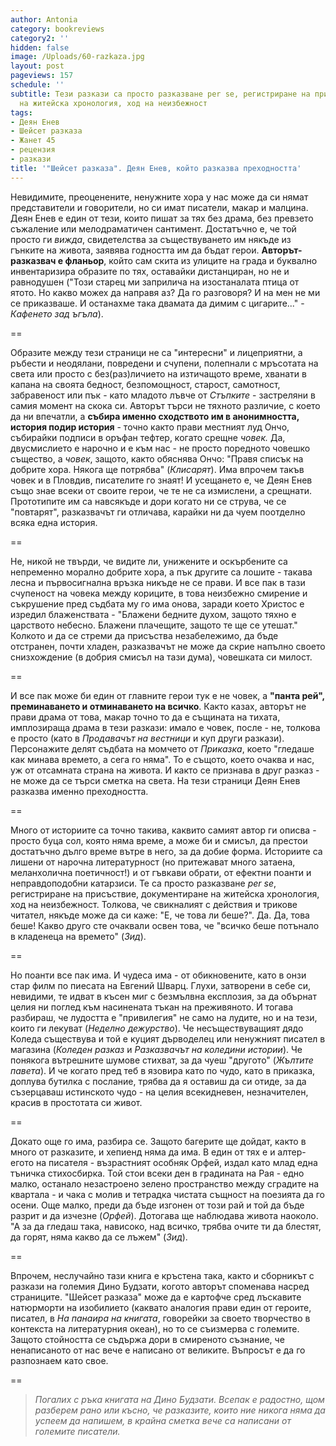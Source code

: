 ```yaml
---
author: Antonia
category: bookreviews
category2: ''
hidden: false
image: /Uploads/60-razkaza.jpg
layout: post
pageviews: 157
schedule: ''
subtitle: Тези разкази са просто разказване per se, регистриране на присъствие, документиране
  на житейска хронология, ход на неизбежност
tags:
- Деян Енев
- Шейсет разказа
- Жанет 45
- рецензия
- разкази
title: '"Шейсет разказа". Деян Енев, който разказва преходността'
---
```


Невидимите, преоценените, ненужните хора у нас може да си нямат представители и говорители, но си имат писатели, макар и малцина. Деян Енев е един от тези, които пишат за тях без драма, без превзето съжаление или мелодраматичен сантимент. Достатъчно е, че той просто ги *вижда*, свидетелства за съществуването им някъде из гънките на живота, заявява годността им да бъдат герои. **Авторът-разказвач е фланьор**, който сам скита из улиците на града и буквално инвентаризира образите по тях, оставайки дистанциран, но не и равнодушен ("Този старец ми заприлича на изостаналата птица от ятото. Но какво можех да направя аз? Да го разговоря? И на мен не ми се приказваше. И останахме така двамата да димим с цигарите..." - *Кафенето зад ъгъла*). 

\==

Образите между тези страници не са "интересни" и лицеприятни, а ръбести и неодялани, повредени и счупени, полепнали с мръсотата на света или просто с без(раз)личието на изтичащото време, хванати в капана на своята бедност, безпомощност, старост, самотност, забравеност или пък - като младото лъвче от *Стъпките* - застреляни в самия момент на скока си. Авторът търси не тяхното различие, с което да ни впечатли, а **събира именно сходството им в анонимността, история подир история** - точно както прави местният луд Ончо, събирайки подписи в оръфан тефтер, когато срещне *човек.* Да, двусмислието е нарочно и е към нас - не просто поредното човешко същество, а *човек*, защото, както обяснява Ончо: "Правя списък на добрите хора. Някога ще потрябва" (*Клисарят*). Има впрочем такъв човек и в Пловдив, писателите го знаят! И усещането е, че Деян Енев също знае всеки от своите герои, че те не са измислени, а срещнати. Прототипите им са навсякъде и дори когато ни се струва, че се "повтарят", разказвачът ги отличава, карайки ни да чуем поотделно всяка една история.

\==

Не, никой не твърди, че видите ли, унижените и оскърбените са непременно морално добрите хора, а пък другите са лошите - такава лесна и първосигнална връзка никъде не се прави. И все пак в тази счупеност на човека между кориците, в това неизбежно смирение и съкрушение пред съдбата му го има онова, заради което Христос е изредил блаженствата - "Блажени бедните духом, защото тяхно е царството небесно. Блажени плачещите, защото те ще се утешат." Колкото и да се стреми да присъства незабележимо, да бъде отстранен, почти хладен, разказвачът не може да скрие напълно своето снизхождение (в добрия смисъл на тази дума), човешката си милост. 

\==

И все пак може би един от главните герои тук е не човек, а **"панта рей", преминаването и отминаването на всичко**. Както казах, авторът не прави драма от това, макар точно то да е същината на тихата, имплозираща драма в тези разкази: имало е човек, после - не, толкова е просто (като в *Продавачът на вестници* и куп други разкази). Персонажите делят съдбата на момчето от *Приказка*, което "гледаше как минава времето, а сега го няма". То е същото, което очаква и нас, уж от отсамната страна на живота. И както се признава в друг разказ - не може да се търси сметка на света. На тези страници Деян Енев разказва именно преходността.

\==

Много от историите са точно такива, каквито самият автор ги описва - просто буца сол, която няма време, а може би и смисъл, да престои достатъчно дълго време вътре в него, за да добие форма. Историите са лишени от нарочна литературност (но притежават много затаена, меланхолична поетичност!) и от гъвкави обрати, от ефектни поанти и неправдоподобни катарзиси. Те са просто разказване *per se*, регистриране на присъствие, документиране на житейска хронология, ход на неизбежност. Толкова, че свикналият с действия и трикове читател, някъде може да си каже: "Е, че това ли беше?". Да. Да, това беше! Какво друго сте очаквали освен това, че "всичко беше потънало в кладенеца на времето" (*Зид*). 

\==

Но поанти все пак има. И чудеса има - от обикновените, като в онзи стар филм по пиесата на Евгений Шварц. Глухи, затворени в себе си, невидими, те идват в късен миг с безмълвна експлозия, за да обърнат целия ни поглед към насинената тъкан на преживяното. И тогава разбираш, че лудостта е "привилегия" не само на лудите, но и на тези, които ги лекуват (*Неделно дежурство*). Че несъществуващият дядо Коледа съществува и той е куцият дърводелец или ненужният писател в магазина (*Коледен разказ* и *Разказвачът на коледини истории*). Че понякога вътрешните шумове стихват, за да чуеш "другото" (*Жълтите павета*). И че когато пред теб в язовира като по чудо, като в приказка, доплува бутилка с послание, трябва да я оставиш да си отиде, за да съзерцаваш истинското чудо - на целия всекидневен, незначителен, красив в простотата си живот. 

\==

Докато още го има, разбира се. Защото багерите ще дойдат, както в много от разказите, и хепиенд няма да има. В един от тях е и алтер-егото на писателя - възрастният особняк Орфей, издал като млад една тъничка стихосбирка. Той стои всеки ден в градината на Рая - едно малко, останало незастроено зелено пространство между сградите на квартала - и чака с молив и тетрадка чистата същност на поезията да го осени. Още малко, преди да бъде изгонен от този рай и той да бъде разрит и да изчезне (*Орфей*). Дотогава ще наблюдава живота наоколо. "А за да гледаш така, нависоко, над всичко, трябва очите ти да блестят, да горят, няма какво да се лъжем" (*Зид*).

\==

Впрочем, неслучайно тази книга е кръстена така, както и сборникът с разкази на големия Дино Будзати, когото авторът споменава насред страниците. "Шейсет разказа" може да е картофче сред лъскавите натюрморти на изобилието (каквато аналогия прави един от героите, писател, в *На панаира на книгата*, говорейки за своето творчество в контекста на литературния океан), но то се съизмерва с големите. Защото стойността се съдържа дори в смиреното съзнание, че ненаписаното от нас вече е написано от великите. Въпросът е да го разпознаем като свое.

\==

> *Погалих с ръка книгата на Дино Будзати. Всепак е радостно, щом разберем рано или късно, че разказите, които ние никога няма да успеем да напишем, в крайна сметка вече са написани от големите писатели.*
